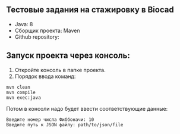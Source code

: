## Тестовые задания на стажировку в Biocad

* Java: 8
* Сборщик проекта: Maven
* Github repository: 

## Запуск проекта через консоль:
1. Откройте консоль в папке проекта.
2. Порядок ввода команд:

```console
mvn clean
mvn compile
mvn exec:java
```
Потом в консоли надо будет ввести соответствующие данные:
```console
Введите номер числа Фиббоначи: 10
Введите путь к JSON файлу: path/to/json/file
```
